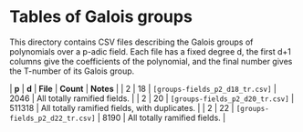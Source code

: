 # Tables of Galois groups

This directory contains CSV files describing the Galois groups of polynomials over a p-adic field. Each file has a fixed degree d, the first d+1 columns give the coefficients of the polynomial, and the final number gives the T-number of its Galois group.

| **p** | **d** | **File** | **Count** | **Notes** |
| 2 | 18 | `[groups-fields_p2_d18_tr.csv]` | 2046 | All totally ramified fields. |
| 2 | 20 | `[groups-fields_p2_d20_tr.csv]` | 511318 | All totally ramified fields, with duplicates. |
| 2 | 22 | `[groups-fields_p2_d22_tr.csv]` | 8190 | All totally ramified fields. |
